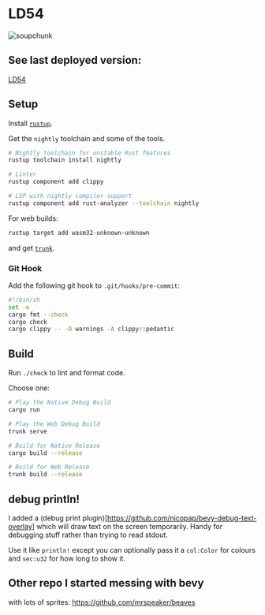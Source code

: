 # LD54

![soupchunk](https://github.com/mrspeaker/ld54/assets/129330/d2e12d52-34d0-42ad-9d8d-56f0dd034ced)

## See last deployed version:

[LD54](https://mrspeaker.github.io/ld54/)

## Setup
Install [`rustup`](https://rustup.rs/).

Get the `nightly` toolchain and some of the tools.
```sh
# Nightly toolchain for unstable Rust features
rustup toolchain install nightly

# Linter
rustup component add clippy

# LSP with nightly compiler support
rustup component add rust-analyzer --toolchain nightly
```

For web builds:
```sh
rustup target add wasm32-unknown-unknown
```
and get [`trunk`](https://trunkrs.dev/).

### Git Hook
Add the following git hook to `.git/hooks/pre-commit`:
```sh
#!/bin/sh
set -e
cargo fmt --check
cargo check
cargo clippy -- -D warnings -A clippy::pedantic
```

## Build

Run `./check` to lint and format code.

Choose one:
```sh
# Play the Native Debug Build
cargo run

# Play the Web Debug Build
trunk serve

# Build for Native Release
cargo build --release

# Build for Web Release
trunk build --release
```

## debug println!

I added a (debug print plugin)[https://github.com/nicopap/bevy-debug-text-overlay] which will draw text on the screen temporarily. Handy for debugging stuff rather than trying to read stdout.

Use it like `println!` except you can optionally pass it a `col:Color` for colours and `sec:u32` for how long to show it.

## Other repo I started messing with bevy

with lots of sprites:
https://github.com/mrspeaker/beaves
